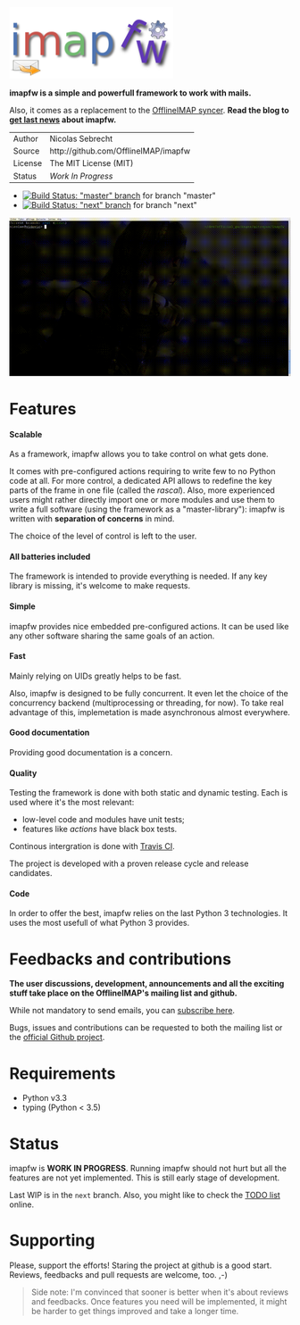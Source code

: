 
[![imapfw](logo.png)](https://github.com/OfflineIMAP/imapfw)

**imapfw is a simple and powerfull framework to work with mails.**

Also, it comes as a replacement to the [OfflineIMAP syncer][offlineimap].
**Read the blog to [get last news][blog] about imapfw.**

<!--

I'm tired to update this. Will reborn once a script for releases will be written.

[![Latest release](https://img.shields.io/badge/latest release-v0.020-blue.svg)](https://github.com/OfflineIMAP/imapfw/releases)

-->


<!-- Markdown sucks for tables without headers. -->

<table>
  <tr>
    <td> Author </td>
    <td> Nicolas Sebrecht </td>
  </tr>
  <tr>
    <td> Source </td>
    <td> http://github.com/OfflineIMAP/imapfw </td>
  </tr>
  <tr>
    <td> License </td>
    <td> The MIT License (MIT) </td>
  </tr>
  <tr>
    <td> Status </td>
    <td> <i> Work In Progress </i> </td>
  </tr>
</table>


* [![Build Status: "master" branch](https://travis-ci.org/OfflineIMAP/imapfw.svg?branch=master)](https://travis-ci.org/OfflineIMAP/imapfw) for branch "master"
* [![Build Status: "next" branch](https://travis-ci.org/OfflineIMAP/imapfw.svg?branch=next)](https://travis-ci.org/OfflineIMAP/imapfw) for branch "next"


![demo](https://raw.githubusercontent.com/OfflineIMAP/imapfw.github.io/master/images/imapfw.gif)


# Features

#### Scalable

As a framework, imapfw allows you to take control on what gets done.

It comes with pre-configured actions requiring to write few to no Python code at
all. For more control, a dedicated API allows to redefine the key parts of the
frame in one file (called the *rascal*). Also, more experienced users might
rather directly import one or more modules and use them to write a full software
(using the framework as a "master-library"): imapfw is written with **separation
of concerns** in mind.

The choice of the level of control is left to the user.

#### All batteries included

The framework is intended to provide everything is needed. If any key library is
missing, it's welcome to make requests.

#### Simple

imapfw provides nice embedded pre-configured actions. It can be used like any
other software sharing the same goals of an action.

#### Fast

Mainly relying on UIDs greatly helps to be fast.

Also, imapfw is designed to be fully concurrent. It even let the choice of the
concurrency backend (multiprocessing or threading, for now). To take real
advantage of this, implemetation is made asynchronous almost everywhere.

#### Good documentation

Providing good documentation is a concern.

#### Quality

Testing the framework is done with both static and dynamic testing. Each is used
where it's the most relevant:
- low-level code and modules have unit tests;
- features like *actions* have black box tests.

Continous intergration is done with [Travis CI](https://travis-ci.org/OfflineIMAP/imapfw).

The project is developed with a proven release cycle and release candidates.

#### Code

In order to offer the best, imapfw relies on the last Python 3 technologies. It
uses the most usefull of what Python 3 provides.


# Feedbacks and contributions

**The user discussions, development, announcements and all the exciting stuff
take place on the OfflineIMAP's mailing list and github.**

While not mandatory to send emails, you can [subscribe here][subscribe].

Bugs, issues and contributions can be requested to both the mailing list or the
[official Github project][imapfw].


# Requirements

* Python v3.3
* typing (Python < 3.5)

# Status

imapfw is **WORK IN PROGRESS**. Running imapfw should not hurt but all the
features are not yet implemented. This is still early stage of development.

Last WIP is in the `next` branch. Also, you might like to check the [TODO
list](https://gist.github.com/nicolas33/003f1b7184c7dfb26192) online.


# Supporting

Please, support the efforts! Staring the project at github is a good start.
Reviews, feedbacks and pull requests are welcome, too. ,-)

> Side note: I'm convinced that sooner is better when it's about reviews and
> feedbacks. Once features you need will be implemented, it might be harder
> to get things improved and take a longer time.


[subscribe]: http://lists.alioth.debian.org/mailman/listinfo/offlineimap-project
[offlineimap]: https://github.com/OfflineIMAP/offlineimap
[imapfw]: https://github.com/OfflineIMAP/imapfw
[blog]: http://offlineimap.org/posts.html
